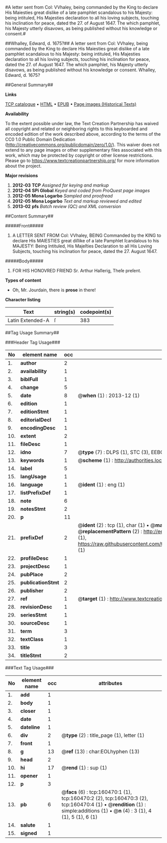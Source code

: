 #A letter sent from Col: VVhaley, being commanded by the King to declare His Maiesties great dislike of a late pamphlet scandalous to his Majesty: being intituled, His Majesties declaration to all his loving subjects, touching his inclination for peace, dated the 27. of August 1647. The which pamphlet, his Majesty utterly disavows, as being published without his knowledge or consent.#

##Whalley, Edward, d. 1675?##
A letter sent from Col: VVhaley, being commanded by the King to declare His Maiesties great dislike of a late pamphlet scandalous to his Majesty: being intituled, His Majesties declaration to all his loving subjects, touching his inclination for peace, dated the 27. of August 1647. The which pamphlet, his Majesty utterly disavows, as being published without his knowledge or consent.
Whalley, Edward, d. 1675?

##General Summary##

**Links**

[TCP catalogue](http://www.ota.ox.ac.uk/tcp/)  • 
[HTML](http://tei.it.ox.ac.uk/tcp/Texts-HTML/free/A96/A96268.html)  • 
[EPUB](http://tei.it.ox.ac.uk/tcp/Texts-EPUB/free/A96/A96268.epub) • 
[Page images (Historical Texts)](https://historicaltexts.jisc.ac.uk/eebo-99862363e)

**Availability**

To the extent possible under law, the Text Creation Partnership has waived all copyright and related or neighboring rights to this keyboarded and encoded edition of the work described above, according to the terms of the CC0 1.0 Public Domain Dedication (http://creativecommons.org/publicdomain/zero/1.0/). This waiver does not extend to any page images or other supplementary files associated with this work, which may be protected by copyright or other license restrictions. Please go to https://www.textcreationpartnership.org/ for more information about the project.

**Major revisions**

1. __2012-03__ __TCP__ *Assigned for keying and markup*
1. __2012-04__ __SPi Global__ *Keyed and coded from ProQuest page images*
1. __2012-05__ __Mona Logarbo__ *Sampled and proofread*
1. __2012-05__ __Mona Logarbo__ *Text and markup reviewed and edited*
1. __2013-02__ __pfs__ *Batch review (QC) and XML conversion*

##Content Summary##

#####Front#####

1. A LETTER SENT FROM Col: VVhaley, BEING Commanded by the KING to declare His MAIESTIES great diſlike of a late Pamphlet ſcandalous to his MAJESTY: Being Intituled, His Majeſties Declaration to all His Loving Subjects, touching his inclination for peace, dated the 27. August 1647.

#####Body#####

1. FOR HIS HONOVRED FRIEND Sr. Arthur Haſlerig, Theſe preſent.

**Types of content**

  * Oh, Mr. Jourdain, there is **prose** in there!

**Character listing**


|Text|string(s)|codepoint(s)|
|---|---|---|
|Latin Extended-A|ſ|383|

##Tag Usage Summary##

###Header Tag Usage###

|No|element name|occ|attributes|
|---|---|---|---|
|1.|__author__|2||
|2.|__availability__|1||
|3.|__biblFull__|1||
|4.|__change__|5||
|5.|__date__|8| @__when__ (1) : 2013-12 (1)|
|6.|__edition__|1||
|7.|__editionStmt__|1||
|8.|__editorialDecl__|1||
|9.|__encodingDesc__|1||
|10.|__extent__|2||
|11.|__fileDesc__|1||
|12.|__idno__|7| @__type__ (7) : DLPS (1), STC (3), EEBO-CITATION (1), PROQUEST (1), VID (1)|
|13.|__keywords__|1| @__scheme__ (1) : http://authorities.loc.gov/ (1)|
|14.|__label__|5||
|15.|__langUsage__|1||
|16.|__language__|1| @__ident__ (1) : eng (1)|
|17.|__listPrefixDef__|1||
|18.|__note__|6||
|19.|__notesStmt__|2||
|20.|__p__|11||
|21.|__prefixDef__|2| @__ident__ (2) : tcp (1), char (1)  •  @__matchPattern__ (2) : ([0-9\-]+):([0-9IVX]+) (1), (.+) (1)  •  @__replacementPattern__ (2) : http://eebo.chadwyck.com/downloadtiff?vid=$1&page=$2 (1), https://raw.githubusercontent.com/textcreationpartnership/Texts/master/tcpchars.xml#$1 (1)|
|22.|__profileDesc__|1||
|23.|__projectDesc__|1||
|24.|__pubPlace__|2||
|25.|__publicationStmt__|2||
|26.|__publisher__|2||
|27.|__ref__|1| @__target__ (1) : http://www.textcreationpartnership.org/docs/. (1)|
|28.|__revisionDesc__|1||
|29.|__seriesStmt__|1||
|30.|__sourceDesc__|1||
|31.|__term__|3||
|32.|__textClass__|1||
|33.|__title__|3||
|34.|__titleStmt__|2||


###Text Tag Usage###

|No|element name|occ|attributes|
|---|---|---|---|
|1.|__add__|1||
|2.|__body__|1||
|3.|__closer__|1||
|4.|__date__|1||
|5.|__dateline__|1||
|6.|__div__|2| @__type__ (2) : title_page (1), letter (1)|
|7.|__front__|1||
|8.|__g__|13| @__ref__ (13) : char:EOLhyphen (13)|
|9.|__head__|2||
|10.|__hi__|17| @__rend__ (1) : sup (1)|
|11.|__opener__|1||
|12.|__p__|3||
|13.|__pb__|6| @__facs__ (6) : tcp:160470:1 (1), tcp:160470:2 (2), tcp:160470:3 (2), tcp:160470:4 (1)  •  @__rendition__ (1) : simple:additions (1)  •  @__n__ (4) : 3 (1), 4 (1), 5 (1), 6 (1)|
|14.|__salute__|1||
|15.|__signed__|1||
